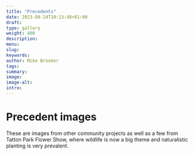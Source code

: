 ```yaml
---
title: "Precedents"
date: 2023-08-24T10:13:48+01:00
draft: 
type: gallery
weight: 400
description: 
menu:
slug:
keywords:
author: Mike Brooker
tags: 
summary:
image:
image-alt:
intro:
---
```


# Precedent images
These are images from other community projects as well as a few from Tatton Park Flower Show, where wildlife is now a big theme and naturalistic planting is very prevalent.  
